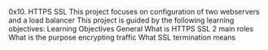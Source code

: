 0x10. HTTPS SSL 
This project focuses on configuration of two webservers and a load balancer
This project is guided by the following learning objectives:
Learning Objectives
General
What is HTTPS SSL 2 main roles
What is the purpose encrypting traffic
What SSL termination means
